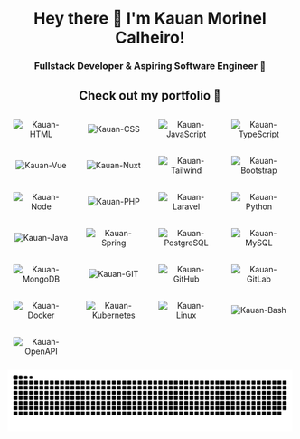 <h1 align="center">Hey there 👋 I'm Kauan Morinel Calheiro!</h1>
<h3 align="center">Fullstack Developer & Aspiring Software Engineer 🚀</h3>

<h2 align="center">
  <a href="https://kauancalheiro.github.io/portfolio/" target="_blank" rel="noopener noreferrer" style="text-decoration: none; color: inherit;">
    Check out my portfolio 🔗
  </a>
</h2>

<div align="center" style="display: grid; grid-template-columns: repeat(auto-fit, minmax(100px, 1fr)); gap: 10px; justify-items: center; align-items: center; margin-top: 20px;">

<img class='badge' style="margin: 10px" alt="Kauan-HTML" src="https://img.shields.io/badge/HTML5-E34F26?style=for-the-badge&logo=html5&logoColor=white">
<img class='badge' style="margin: 10px" alt="Kauan-CSS" src="https://img.shields.io/badge/CSS3-1572B6?style=for-the-badge&logo=css&logoColor=white">
<img class='badge' style="margin: 10px" alt="Kauan-JavaScript" src="https://img.shields.io/badge/JavaScript-F7DF1E?style=for-the-badge&logo=javascript&logoColor=black">
<img class='badge' style="margin: 10px" alt="Kauan-TypeScript" src="https://img.shields.io/badge/TypeScript-3178C6?style=for-the-badge&logo=typescript&logoColor=white">
<img class='badge' style="margin: 10px" alt="Kauan-Vue" src="https://img.shields.io/badge/Vue.js-4FC08D?style=for-the-badge&logo=vue.js&logoColor=white">
<img class='badge' style="margin: 10px" alt="Kauan-Nuxt" src="https://img.shields.io/badge/Nuxt.js-00C58E?style=for-the-badge&logo=nuxt&logoColor=white">
<img class='badge' style="margin: 10px" alt="Kauan-Tailwind" src="https://img.shields.io/badge/Tailwind_CSS-38B2AC?style=for-the-badge&logo=tailwind-css&logoColor=white">
<img class='badge' style="margin: 10px" alt="Kauan-Bootstrap" src="https://img.shields.io/badge/Bootstrap-7952B3?style=for-the-badge&logo=bootstrap&logoColor=white">
<img class='badge' style="margin: 10px" alt="Kauan-Node" src="https://img.shields.io/badge/Node.js-339933?style=for-the-badge&logo=node.js&logoColor=white">
<img class='badge' style="margin: 10px" alt="Kauan-PHP" src="https://img.shields.io/badge/PHP-777BB4?style=for-the-badge&logo=php&logoColor=white">
<img class='badge' style="margin: 10px" alt="Kauan-Laravel" src="https://img.shields.io/badge/laravel-FF2D20?style=for-the-badge&logo=laravel&logoColor=white">
<img class='badge' style="margin: 10px" alt="Kauan-Python" src="https://img.shields.io/badge/Python-3776AB?style=for-the-badge&logo=python&logoColor=white">
<img class='badge' style="margin: 10px" alt="Kauan-Java" src="https://img.shields.io/badge/Java-ED8B00?style=for-the-badge&logo=openJDK&logoColor=white">
<img class='badge' style="margin: 10px" alt="Kauan-Spring" src="https://img.shields.io/badge/Spring-6DB33F?style=for-the-badge&logo=spring&logoColor=white">
<img class='badge' style="margin: 10px" alt="Kauan-PostgreSQL" src="https://img.shields.io/badge/PostgreSQL-316192?style=for-the-badge&logo=postgresql&logoColor=white">
<img class='badge' style="margin: 10px" alt="Kauan-MySQL" src="https://img.shields.io/badge/MySQL-4479A1?style=for-the-badge&logo=mysql&logoColor=white">
<img class='badge' style="margin: 10px" alt="Kauan-MongoDB" src="https://img.shields.io/badge/MongoDB-47A248?style=for-the-badge&logo=mongodb&logoColor=white">
<img class='badge' style="margin: 10px" alt="Kauan-GIT" src="https://img.shields.io/badge/Git-E34F26?style=for-the-badge&logo=git&logoColor=white">
<img class='badge' style="margin: 10px" alt="Kauan-GitHub" src="https://img.shields.io/badge/GitHub-181717?style=for-the-badge&logo=github&logoColor=white">
<img class='badge' style="margin: 10px" alt="Kauan-GitLab" src="https://img.shields.io/badge/GitLab-FC6D26?style=for-the-badge&logo=gitlab&logoColor=white">
<img class='badge' style="margin: 10px" alt="Kauan-Docker" src="https://img.shields.io/badge/Docker-2496ED?style=for-the-badge&logo=docker&logoColor=white">
<img class='badge' style="margin: 10px" alt="Kauan-Kubernetes" src="https://img.shields.io/badge/Kubernetes-326CE5?style=for-the-badge&logo=kubernetes&logoColor=white">
<img class='badge' style="margin: 10px" alt="Kauan-Linux" src="https://img.shields.io/badge/Linux-FCC624?style=for-the-badge&logo=linux&logoColor=black">
<img class='badge' style="margin: 10px" alt="Kauan-Bash" src="https://img.shields.io/badge/Bash-181717?style=for-the-badge&logo=gnu-bash&logoColor=white">
<img class='badge' style="margin: 10px" alt="Kauan-OpenAPI" src="https://img.shields.io/badge/OpenAPI-6BA539?style=for-the-badge&logo=openapi-initiative&logoColor=white">

</div>


<p align="center">
  <picture>
    <source media="(prefers-color-scheme: dark)" srcset="https://raw.githubusercontent.com/platane/snk/output/github-contribution-grid-snake-dark.svg">
    <source media="(prefers-color-scheme: light)" srcset="https://raw.githubusercontent.com/platane/snk/output/github-contribution-grid-snake.svg">
    <img alt="Snake animation" src="https://raw.githubusercontent.com/platane/snk/output/github-contribution-grid-snake.svg">
  </picture>
</p>

</div>
